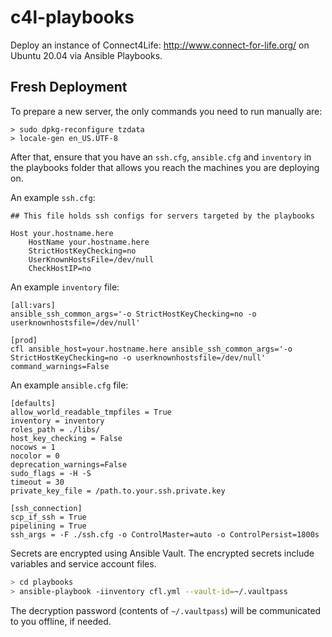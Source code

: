 # c4l-playbooks
Deploy an instance of Connect4Life: http://www.connect-for-life.org/ 
on Ubuntu 20.04 via Ansible Playbooks.

## Fresh Deployment

To prepare a new server, the only commands you need to run manually are:

```
> sudo dpkg-reconfigure tzdata
> locale-gen en_US.UTF-8
```

After that, ensure that you have an `ssh.cfg`, `ansible.cfg` and `inventory` in the playbooks folder that allows you reach the machines you are deploying on.

An example `ssh.cfg`:

```text
## This file holds ssh configs for servers targeted by the playbooks

Host your.hostname.here
    HostName your.hostname.here
    StrictHostKeyChecking=no
    UserKnownHostsFile=/dev/null
    CheckHostIP=no
```

An example `inventory` file:

```text
[all:vars]
ansible_ssh_common_args='-o StrictHostKeyChecking=no -o userknownhostsfile=/dev/null'

[prod]
cfl ansible_host=your.hostname.here ansible_ssh_common_args='-o StrictHostKeyChecking=no -o userknownhostsfile=/dev/null' command_warnings=False

```

An example `ansible.cfg` file:

```text
[defaults]
allow_world_readable_tmpfiles = True
inventory = inventory
roles_path = ./libs/
host_key_checking = False
nocows = 1
nocolor = 0
deprecation_warnings=False
sudo_flags = -H -S
timeout = 30
private_key_file = /path.to.your.ssh.private.key

[ssh_connection]
scp_if_ssh = True
pipelining = True
ssh_args = -F ./ssh.cfg -o ControlMaster=auto -o ControlPersist=1800s
```

Secrets are encrypted using Ansible Vault. The encrypted secrets include variables and service account files.

```bash
> cd playbooks
> ansible-playbook -iinventory cfl.yml --vault-id=~/.vaultpass
```

The decryption password (contents of `~/.vaultpass`) will be communicated to you offline, if needed.
